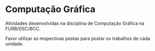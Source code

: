 # Computação Gráfica

Atividades desenvolvidas na disciplina de Computação Gráfica na FURB/DSC/BCC.  
    
Favor utilizar as respectivas pastas para postar os trabalhos de cada unidade.  
